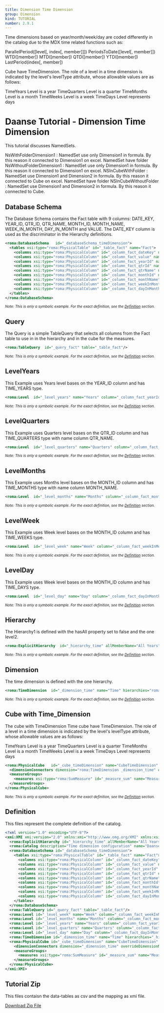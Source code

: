 ```yaml
---
title: Dimension Time Dimension
group: Dimension
kind: TUTORIAL
number: 2.9.1
---
```

Time dimensions based on year/month/week/day are coded differently in the catalog due to the MDX time related functions such as:

ParallelPeriod([level[, index[, member]]])
PeriodsToDate([level[, member]])
WTD([member])
MTD([member])
QTD([member])
YTD([member])
LastPeriod(index[, member])

Cube have TimeDimension. The role of a level in a time dimension is indicated by the level's levelType attribute, whose allowable values are as follows:

TimeYears   Level is a year
TimeQuarters    Level is a quarter
TimeMonths  Level is a month
TimeWeeks   Level is a week
TimeDays    Level represents days


# Daanse Tutorial - Dimension Time Dimension

This tutorial discusses NamedSets.

NsWithFolderDimension1    : NamedSet use only Dimension1 in formula. By this reason it connected to Dimension1 on excel. NamedSet have folder
NsWithoutFolderDimension1 : NamedSet use only Dimension1 in formula. By this reason it connected to Dimension1 on excel.
NSInCubeWithFolder        : NamedSet use Dimension1 and Dimension2 in formula. By this reason it connected to Cube on excel. NamedSet have folder
NSInCubeWithoutFolder     : NamedSet use Dimension1 and Dimension2 in formula. By this reason it connected to Cube.


## Database Schema

The Database Schema contains the Fact table with 9 columns: DATE_KEY, YEAR_ID, QTR_ID, QTR_NAME, MONTH_ID, MONTH_NAME, WEEK_IN_MONTH, DAY_IN_MONTH and VALUE.
The DATE_KEY column is used as the discriminator in the Hierarchy definitions.


```xml
<roma:DatabaseSchema   id="_databaseSchema_timeDimension">
  <tables xsi:type="roma:PhysicalTable" id="_table_fact" name="Fact">
    <columns xsi:type="roma:PhysicalColumn" id="_column_fact_dateKey" name="DATE_KEY" type="Timestamp"/>
    <columns xsi:type="roma:PhysicalColumn" id="_column_fact_value" name="VALUE" type="Integer"/>
    <columns xsi:type="roma:PhysicalColumn" id="_column_fact_yearId" name="YEAR_ID" type="Integer"/>
    <columns xsi:type="roma:PhysicalColumn" id="_column_fact_qtrId" name="QTR_ID"/>
    <columns xsi:type="roma:PhysicalColumn" id="_column_fact_qtrName" name="QTR_NAME"/>
    <columns xsi:type="roma:PhysicalColumn" id="_column_fact_monthId" name="MONTH_ID"/>
    <columns xsi:type="roma:PhysicalColumn" id="_column_fact_monthName" name="MONTH_NAME"/>
    <columns xsi:type="roma:PhysicalColumn" id="_column_fact_weekInMonth" name="WEEK_IN_MONTH" type="Integer"/>
    <columns xsi:type="roma:PhysicalColumn" id="_column_fact_dayInMonth" name="DAY_IN_MONTH" type="Integer"/>
  </tables>
</roma:DatabaseSchema>

```
*<small>Note: This is only a symbolic example. For the exact definition, see the [Definition](#definition) section.</small>*
## Query

The Query is a simple TableQuery that selects all columns from the Fact table to use in in the hierarchy and in the cube for the measures.


```xml
<roma:TableQuery  id="_query_fact" table="_table_fact"/>

```
*<small>Note: This is only a symbolic example. For the exact definition, see the [Definition](#definition) section.</small>*
## LevelYears

This Example uses Years level bases on the YEAR_ID column and has TIME_YEARS type.


```xml
<roma:Level  id="_level_years" name="Years" column="_column_fact_yearId" type="TimeYears" uniqueMembers="true"/>

```
*<small>Note: This is only a symbolic example. For the exact definition, see the [Definition](#definition) section.</small>*
## LevelQuarters

This Example uses Quarters level bases on the QTR_ID column and has TIME_QUARTERS type with name column QTR_NAME.


```xml
<roma:Level  id="_level_quarters" name="Quarters" column="_column_fact_qtrName" type="TimeQuarters" ordinalColumn="roma:PhysicalColumn _column_fact_qtrId"/>

```
*<small>Note: This is only a symbolic example. For the exact definition, see the [Definition](#definition) section.</small>*
## LevelMonths

This Example uses Months level bases on the MONTH_ID column and has TIME_MONTHS type with name column MONTH_NAME.


```xml
<roma:Level  id="_level_months" name="Months" column="_column_fact_monthName" type="TimeMonths" ordinalColumn="roma:PhysicalColumn _column_fact_monthId"/>

```
*<small>Note: This is only a symbolic example. For the exact definition, see the [Definition](#definition) section.</small>*
## LevelWeek

This Example uses Week level bases on the MONTH_ID column and has TIME_WEEKS type.


```xml
<roma:Level  id="_level_week" name="Week" column="_column_fact_weekInMonth" type="TimeWeeks"/>

```
*<small>Note: This is only a symbolic example. For the exact definition, see the [Definition](#definition) section.</small>*
## LevelDay

This Example uses Week level bases on the MONTH_ID column and has TIME_DAYS type.


```xml
<roma:Level  id="_level_day" name="Day" column="_column_fact_dayInMonth" type="TimeDays"/>

```
*<small>Note: This is only a symbolic example. For the exact definition, see the [Definition](#definition) section.</small>*
## Hierarchy

The Hierarchy1 is defined with the hasAll property set to false and the one level2.


```xml
<roma:ExplicitHierarchy  id="_hierarchy_time" allMemberName="All Years" primaryKey="_column_fact_dateKey" query="_query_fact" levels="_level_years _level_quarters _level_months _level_week _level_day"/>

```
*<small>Note: This is only a symbolic example. For the exact definition, see the [Definition](#definition) section.</small>*
## Dimension

The time dimension is defined with the one hierarchy.


```xml
<roma:TimeDimension  id="_dimension_time" name="Time" hierarchies="roma:ExplicitHierarchy _hierarchy_time"/>

```
*<small>Note: This is only a symbolic example. For the exact definition, see the [Definition](#definition) section.</small>*
## Cube with Time_Dimension

The cube with TimeDimension
Time cube have TimeDimension. The role of a level in a time dimension is indicated by the level's levelType attribute, whose allowable values are as follows:

TimeYears   Level is a year
TimeQuarters    Level is a quarter
TimeMonths  Level is a month
TimeWeeks   Level is a week
TimeDays    Level represents days


```xml
<roma:PhysicalCube   id="_cube_timeDimension" name="CubeTimeDimension" query="_query_fact">
  <dimensionConnectors dimension="roma:TimeDimension _dimension_time" overrideDimensionName="Time" id="_dimensionConnector_time"/>
  <measureGroups>
    <measures xsi:type="roma:SumMeasure" id="_measure_sum" name="Measure-Sum" column="_column_fact_value"/>
  </measureGroups>
</roma:PhysicalCube>

```
*<small>Note: This is only a symbolic example. For the exact definition, see the [Definition](#definition) section.</small>*

## Definition

This files represent the complete definition of the catalog.

```xml
<?xml version="1.0" encoding="UTF-8"?>
<xmi:XMI xmi:version="2.0" xmlns:xmi="http://www.omg.org/XMI" xmlns:xsi="http://www.w3.org/2001/XMLSchema-instance" xmlns:roma="https://www.daanse.org/spec/org.eclipse.daanse.rolap.mapping">
  <roma:ExplicitHierarchy id="_hierarchy_time" allMemberName="All Years" primaryKey="_column_fact_dateKey" query="_query_fact" levels="_level_years _level_quarters _level_months _level_week _level_day"/>
  <roma:Catalog description="Time dimension configuration" name="Daanse Tutorial - Dimension Time Dimension" cubes="_cube_timeDimension" dbschemas="_databaseSchema_timeDimension"/>
  <roma:DatabaseSchema id="_databaseSchema_timeDimension">
    <tables xsi:type="roma:PhysicalTable" id="_table_fact" name="Fact">
      <columns xsi:type="roma:PhysicalColumn" id="_column_fact_dateKey" name="DATE_KEY" type="Timestamp"/>
      <columns xsi:type="roma:PhysicalColumn" id="_column_fact_value" name="VALUE" type="Integer"/>
      <columns xsi:type="roma:PhysicalColumn" id="_column_fact_yearId" name="YEAR_ID" type="Integer"/>
      <columns xsi:type="roma:PhysicalColumn" id="_column_fact_qtrId" name="QTR_ID"/>
      <columns xsi:type="roma:PhysicalColumn" id="_column_fact_qtrName" name="QTR_NAME"/>
      <columns xsi:type="roma:PhysicalColumn" id="_column_fact_monthId" name="MONTH_ID"/>
      <columns xsi:type="roma:PhysicalColumn" id="_column_fact_monthName" name="MONTH_NAME"/>
      <columns xsi:type="roma:PhysicalColumn" id="_column_fact_weekInMonth" name="WEEK_IN_MONTH" type="Integer"/>
      <columns xsi:type="roma:PhysicalColumn" id="_column_fact_dayInMonth" name="DAY_IN_MONTH" type="Integer"/>
    </tables>
  </roma:DatabaseSchema>
  <roma:TableQuery id="_query_fact" table="_table_fact"/>
  <roma:Level id="_level_week" name="Week" column="_column_fact_weekInMonth" type="TimeWeeks"/>
  <roma:Level id="_level_months" name="Months" column="_column_fact_monthName" type="TimeMonths" ordinalColumn="_column_fact_monthId"/>
  <roma:Level id="_level_years" name="Years" column="_column_fact_yearId" type="TimeYears" uniqueMembers="true"/>
  <roma:Level id="_level_quarters" name="Quarters" column="_column_fact_qtrName" type="TimeQuarters" ordinalColumn="_column_fact_qtrId"/>
  <roma:Level id="_level_day" name="Day" column="_column_fact_dayInMonth" type="TimeDays"/>
  <roma:TimeDimension id="_dimension_time" name="Time" hierarchies="_hierarchy_time"/>
  <roma:PhysicalCube id="_cube_timeDimension" name="CubeTimeDimension" query="_query_fact">
    <dimensionConnectors dimension="_dimension_time" overrideDimensionName="Time" id="_dimensionConnector_time"/>
    <measureGroups>
      <measures xsi:type="roma:SumMeasure" id="_measure_sum" name="Measure-Sum" column="_column_fact_value"/>
    </measureGroups>
  </roma:PhysicalCube>
</xmi:XMI>

```



## Tutorial Zip
This files contaisn the data-tables as csv and the mapping as xmi file.

<a href="./zip/tutorial.dimension.timedimension.zip" download>Download Zip File</a>

